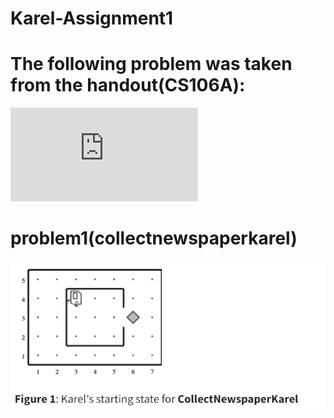# Karel-Assignment1
# The following problem was taken from the  handout(CS106A):
![landing](https://web.stanford.edu/class/archive/cs/cs106a/cs106a.1226/handouts/05-assignment1.html)
# problem1(collectnewspaperkarel)
![landing](https://github.com/DhishanaT/Karel-Assignment1/blob/main/problem1(CollectNewspaperKarel.py).jpeg)
